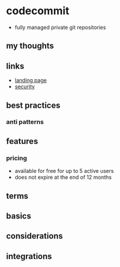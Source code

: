 # codecommit

- fully managed private git repositories

## my thoughts

## links

- [landing page](https://aws.amazon.com/codecommit/?did=ap_card&trk=ap_card)
- [security](https://docs.aws.amazon.com/codecommit/latest/userguide/security.html)

## best practices

### anti patterns

## features

### pricing

- available for free for up to 5 active users
- does not expire at the end of 12 months

## terms

## basics

## considerations

## integrations
